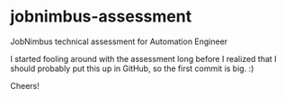 # jobnimbus-assessment
JobNimbus technical assessment for Automation Engineer

I started fooling around with the assessment long before I realized that I should probably put this up in GitHub, so the first commit is big. :) 

Cheers!
